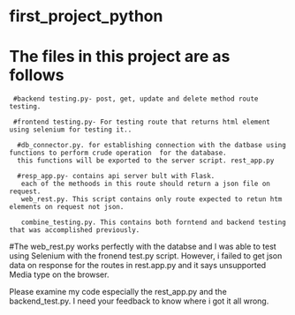 # first_project_python
# The files in this project are as follows
     #backend testing.py- post, get, update and delete method route testing.
     
     #frontend testing.py- For testing route that returns html element using selenium for testing it..
     
      #db_connector.py. for establishing connection with the datbase using functions to perform crude operation  for the database.
      this functions will be exported to the server script. rest_app.py
     
      #resp_app.py- contains api server bult with Flask.
       each of the methoods in this route should return a json file on request.
       web_rest.py. This script contains only route expected to retun htm elements on request not json.
      
       combine_testing.py. This contains both forntend and backend testing that was accomplished previously. 

#The web_rest.py works perfectly with the databse and I was able to test using Selenium with the fronend
test.py script. 
However, i failed to get json data on response for the routes in rest.app.py and it says unsupported Media type on the browser. 

Please examine my code especially the rest_app.py and the backend_test.py. I need your feedback to know where i got it all wrong.
